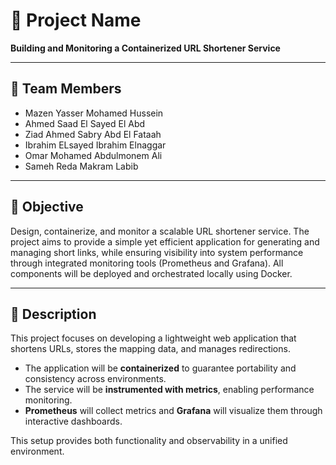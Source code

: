 # 🚀 Project Name  
**Building and Monitoring a Containerized URL Shortener Service**

---

## 👥 Team Members  

- Mazen Yasser Mohamed Hussein  
- Ahmed Saad El Sayed El Abd  
- Ziad Ahmed Sabry Abd El Fataah  
- Ibrahim ELsayed Ibrahim Elnaggar  
- Omar Mohamed Abdulmonem Ali  
- Sameh Reda Makram Labib  

---

## 🎯 Objective  

Design, containerize, and monitor a scalable URL shortener service. The project aims to provide a simple yet efficient application for generating and managing short links, while ensuring visibility into system performance through integrated monitoring tools (Prometheus and Grafana). All components will be deployed and orchestrated locally using Docker.  

---

## 📖 Description  

This project focuses on developing a lightweight web application that shortens URLs, stores the mapping data, and manages redirections.  

- The application will be **containerized** to guarantee portability and consistency across environments.  
- The service will be **instrumented with metrics**, enabling performance monitoring.  
- **Prometheus** will collect metrics and **Grafana** will visualize them through interactive dashboards.  

This setup provides both functionality and observability in a unified environment.  

